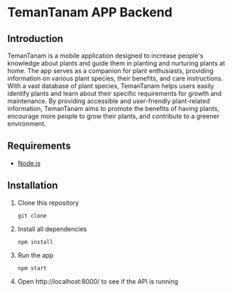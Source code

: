# TemanTanam APP Backend

## Introduction
TemanTanam is a mobile application designed to increase people's knowledge about plants and guide them in planting and nurturing plants at home. The app serves as a companion for plant enthusiasts, providing information on various plant species, their benefits, and care instructions. With a vast database of plant species, TemanTanam helps users easily identify plants and learn about their specific requirements for growth and maintenance. By providing accessible and user-friendly plant-related information, TemanTanam aims to promote the benefits of having plants, encourage more people to grow their plants, and contribute to a greener environment.

## Requirements
- [Node.js](https://nodejs.org/en/)

## Installation
1. Clone this repository
    ```
    git clone
    ```
2. Install all dependencies
    ```
    npm install
    ```
3. Run the app
    ```
    npm start
    ```
4. Open http://localhost:8000/ to see if the API is running
